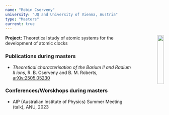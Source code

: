 ```yaml
---
name: "Robin Cserveny"
university: "UQ and University of Vienna, Austria"
type: "Masters"
current: true
---
```


<div align="right" width="20%" style="border-style:transparent; border-width:25px;">
  <img align="right" width="20%" src="{{site.baseurl}}/images/students/Robin.jpg">
</div>

**Project:** Theoretical study of atomic systems for the development of atomic clocks

### Publications during masters

* _Theoretical characterisation of the Barium II and Radium II ions_, R. B. Cserveny and B. M. Roberts, [arXiv:2505.05230](http://arxiv.org/abs/2505.05230)

### Conferences/Worskhops during masters

* AIP (Australian Institute of Physics) Summer Meeting (talk), ANU, 2023
